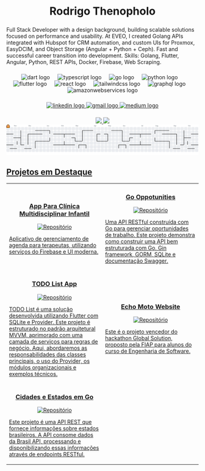 <h1 align="center">Rodrigo Thenopholo</h1>

###

<p align="left">Full Stack Developer with a design background, building scalable solutions focused on performance and usability. At EVEO, I created Golang APIs integrated with Hubspot for CRM automation, and custom UIs for Proxmox, EasyDCIM, and Object Storage (Angular + Python + Ceph). Fast and successful career transition into development. Skills: Golang, Flutter, Angular, Python, REST APIs, Docker, Firebase, Web Scraping.</p>

###

<div align="center">
  <img src="https://cdn.jsdelivr.net/gh/devicons/devicon/icons/dart/dart-original.svg" height="60" alt="dart logo"  />
  <img width="12" />
  <img src="https://skillicons.dev/icons?i=ts" height="60" alt="typescript logo"  />
  <img width="12" />
  <img src="https://skillicons.dev/icons?i=go" height="60" alt="go logo"  />
  <img width="12" />
  <img src="https://skillicons.dev/icons?i=py" height="60" alt="python logo"  />
  <img width="12" />
  <img src="https://cdn.jsdelivr.net/gh/devicons/devicon/icons/flutter/flutter-original.svg" height="60" alt="flutter logo"  />
  <img width="12" />
  <img src="https://cdn.jsdelivr.net/gh/devicons/devicon/icons/react/react-original.svg" height="60" alt="react logo"  />
  <img width="12" />
  <img src="https://skillicons.dev/icons?i=tailwind" height="60" alt="tailwindcss logo"  />
  <img width="12" />
  <img src="https://skillicons.dev/icons?i=graphql" height="60" alt="graphql logo"  />
  <img width="12" />
  <img src="https://skillicons.dev/icons?i=aws" height="60" alt="amazonwebservices logo"  />
</div>

###

<div align="center">
  <a  href="https://www.linkedin.com/in/rodrigothenopholo/" target="_blank">
    <img src="https://img.shields.io/static/v1?message=LinkedIn&logo=linkedin&label=&color=0077B5&logoColor=white&labelColor=&style=for-the-badge" height="25" alt="linkedin logo"  />
  </a>
  <a href="thenopholo92@gmail.com" target="_blank">
    <img src="https://img.shields.io/static/v1?message=Gmail&logo=gmail&label=&color=D14836&logoColor=white&labelColor=&style=for-the-badge" height="25" alt="gmail logo"  />
  </a>
  <a href="https://medium.com/@thenopholo92" target="_blank">
    <img src="https://img.shields.io/static/v1?message=Medium&logo=medium&label=&color=12100E&logoColor=white&labelColor=&style=for-the-badge" height="25" alt="medium logo"  />
  </a>
</div>

###

<!-- Estatísticas do GitHub -->
<div align="center">
   <a href="https://github.com/Thenopholo">
   <img height="180em" src="https://github-readme-stats.vercel.app/api?username=Thenopholo&show_icons=true&theme=tokyonight&include_all_commits=true&count_private=true"/>
   <img height="180em" src="https://github-readme-stats.vercel.app/api/top-langs/?username=Thenopholo&layout=compact&langs_count=6&theme=tokyonight"/>
</div>

<picture>
  <source media="(prefers-color-scheme: dark)" srcset="https://raw.githubusercontent.com/thenopholo/thenopholo/output/pacman-contribution-graph-dark.svg">
  <source media="(prefers-color-scheme: light)" srcset="https://raw.githubusercontent.com/thenopholo/thenopholo/output/pacman-contribution-graph.svg">
  <img alt="pacman contribution graph" src="https://raw.githubusercontent.com/thenopholo/thenopholo/output/pacman-contribution-graph.svg">
</picture>

<h2>Projetos em Destaque</h2>
<table>
  <tr>
    <td width="50%">
      <h3 align="center">App Para Clínica Multidisciplinar Infantil</h3>
      <p align="center">
        <a href="https://github.com/thenopholo/integrakids_project" target="_blank">
          <img src="https://img.shields.io/badge/Código-FF4500?style=for-the-badge&logo=github&logoColor=white" alt="Repositório"/>
        </a>
      </p>
      <p>
        Aplicativo de gerenciamento de agenda para terapeutas, utilizando serviços do Firebase e UI moderna.
      </p>
    </td>
    <td width="50%">
      <h3 align="center">Go Oppotunities</h3>
      <p align="center">
        <a href="https://github.com/thenopholo/go_opportunities" target="_blank">
          <img src="https://img.shields.io/badge/Código-FF4500?style=for-the-badge&logo=github&logoColor=white" alt="Repositório"/>
        </a>
      </p>
      <p>
        Uma API RESTful construída com Go para gerenciar oportunidades de trabalho. Este projeto demonstra como construir uma API bem estruturada com Go, Gin framework, GORM, SQLite e documentação Swagger.
      </p>
    </td>
  </tr>
  <tr>
    <td width="50%">
      <h3 align="center">TODO List App</h3>
      <p align="center">
        <a href="https://github.com/thenopholo/todo_list_sqlite_provider" target="_blank">
          <img src="https://img.shields.io/badge/Código-FF4500?style=for-the-badge&logo=github&logoColor=white" alt="Repositório"/>
        </a>
      </p>
      <p>
        TODO List é uma solução desenvolvida utilizando Flutter com SQLite e Provider. Este projeto é estruturado no padrão arquitetural MVVM, aprimorado com uma camada de serviços para regras de negócio. Aqui, abordaremos as responsabilidades das classes principais, o uso do Provider, os módulos organizacionais e exemplos técnicos.
      </p>
    </td>
    <td width="50%">
      <h3 align="center">Echo Moto Website</h3>
      <p align="center">
        <a href="https://github.com/thenopholo/echomoto-website" target="_blank">
          <img src="https://img.shields.io/badge/Código-FF4500?style=for-the-badge&logo=github&logoColor=white" alt="Repositório"/>
        </a>
      </p>
      <p>
        Este é o projeto vencedor do hackathon Global Solution, proposto pela FIAP para alunos do curso de Engenharia de Software.
      </p>
    </td>
  </tr>
  <tr>
    <td width="50%">
      <h3 align="center">Cidades e Estados em Go</h3>
      <p align="center">
        <a href="https://github.com/thenopholo/cidade_estado_api" target="_blank">
          <img src="https://img.shields.io/badge/Código-FF4500?style=for-the-badge&logo=github&logoColor=white" alt="Repositório"/>
        </a>
      </p>
      <p>
Este projeto é uma API REST que fornece informações sobre estados brasileiros. A API consome dados da Brasil API, processando e disponibilizando essas informações através de endpoints RESTful.
      </p>
    </td>
<!--     <td width="50%">
      <h3 align="center">Echo Moto Website</h3>
      <p align="center">
        <a href="https://github.com/thenopholo/echomoto-website" target="_blank">
          <img src="https://img.shields.io/badge/Código-FF4500?style=for-the-badge&logo=github&logoColor=white" alt="Repositório"/>
        </a>
      </p>
      <p>
        Este é um projeto vencedor do hackathon Global Solution, proposto pela FIAP para alunos do curso de Engenharia de Software.
      </p>
    </td> -->
  </tr>
</table>

<!--  <h2>🎓 Educação & Certificações</h2>

<div>
  <p>
    📚 Engenharia de Software - FIAP (em andamento)
  </p>
  <p>
    🏅 Desenvolvimento Flutter<br>
    Certiicado da Acedimia do Flutter
  </p>
  <p>
    🏅 Desenvolvimento em Go
    Certificados
  </p> -->

  
</div>
 
